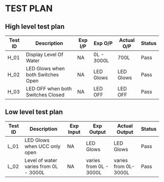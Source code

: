 # TEST PLAN

## High level test plan

| **Test ID** | **Description** | **Exp I/P** | **Exp O/P** | **Actual O/P** |**Status**  |    
|-------------|-----------------|------------|-------------|----------------|------------------|
| H_01 | Display Level Of Water | NA | 0L - 3000L | 700L | Pass
| H_02 | LED Glows when both Switches Open | NA | LED Glows | LED Glows | Pass    |
| H_03 | LED OFF when both Switches Closed| NA | LED OFF|LED OFF| Pass   |

## Low level test plan

| **Test ID** | **Description** | **Exp Input** | **Exp Output** | **Actual Output** |**Status**  |    
|-------------|-----------------|------------|-------------|----------------|------------------|
| L_01 | LED Glows when UCC only open |  NA| LED Glows | LED Glows |Pass |
| L_02 | Level of water varies from 0L - 3000L | NA | varies from 0L - 3000L  | varies from 0L-3000L | Pass|


